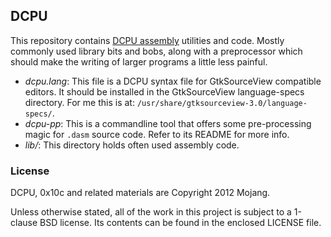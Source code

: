 ## DCPU

This repository contains [DCPU assembly][1] utilities and code.
Mostly commonly used library bits and bobs, along with a preprocessor
which should make the writing of larger programs a little less painful.

[1]: http://dcpu.com

* _dcpu.lang_: This file is a DCPU syntax file for GtkSourceView
  compatible editors. It should be installed in the GtkSourceView
  language-specs directory. For me this is at:
  `/usr/share/gtksourceview-3.0/language-specs/`. 
* _dcpu-pp_: This is a commandline tool that offers some pre-processing
  magic for `.dasm` source code. Refer to its README for more info.
* _lib/_: This directory holds often used assembly code.

### License

DCPU, 0x10c and related materials are Copyright 2012 Mojang.

Unless otherwise stated, all of the work in this project is subject to a
1-clause BSD license. Its contents can be found in the enclosed LICENSE file.

